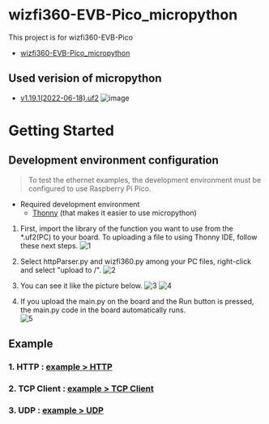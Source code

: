 # wizfi360-EVB-Pico_micropython
This project is for wizfi360-EVB-Pico

- [wizfi360-EVB-Pico_micropython](#wizfi360-evb-pico_micropython)

## Used verision of micropython
 - [v1.19.1(2022-06-18).uf2](https://micropython.org/resources/firmware/W5100S_EVB_PICO-20220618-v1.19.1.uf2)
![image](https://user-images.githubusercontent.com/9648281/182971266-8d43472b-c4fc-490b-a319-b0d61a716668.png)

# Getting Started

## Development environment configuration



> To test the ethernet examples, the development environment must be configured to use Raspberry Pi Pico. 

- Required development environment
   - [Thonny](https://thonny.org/) (that makes it easier to use micropython) 

1. First, import the library of the function you want to use from the *.uf2(PC) to your board. To uploading a file to using Thonny IDE, follow these next steps.
![1](https://user-images.githubusercontent.com/9648281/194994507-58bb17fd-8245-4fec-806a-a89d6bfc1f04.JPG)

2. Select httpParser.py and wizfi360.py among your PC files, right-click and select "upload to /".
![2](https://user-images.githubusercontent.com/9648281/194994514-e7478425-6b2d-4cac-b096-33dcaf1ecc43.jpg)


3. You can see it like the picture below.
![3](https://user-images.githubusercontent.com/9648281/194994523-df454c50-b60c-4927-8d1f-86b830122c1f.JPG)
![4](https://user-images.githubusercontent.com/9648281/194995742-575d1f27-8d0a-4516-8e67-c57c9da2aba4.JPG)

4. If you upload the main.py on the board and the Run button is pressed, the main.py code in the board automatically runs.   
![5](https://user-images.githubusercontent.com/9648281/194996161-464c8e73-e8c5-4dc2-b7f1-3425b6583b85.JPG)


## Example
  ### 1. HTTP  :  [example > HTTP](./examples/HTTP)
  ### 2. TCP Client  :  [example > TCP Client](./examples/TCP%20Client)
  ### 3. UDP  :  [example > UDP](./examples/UDP)
